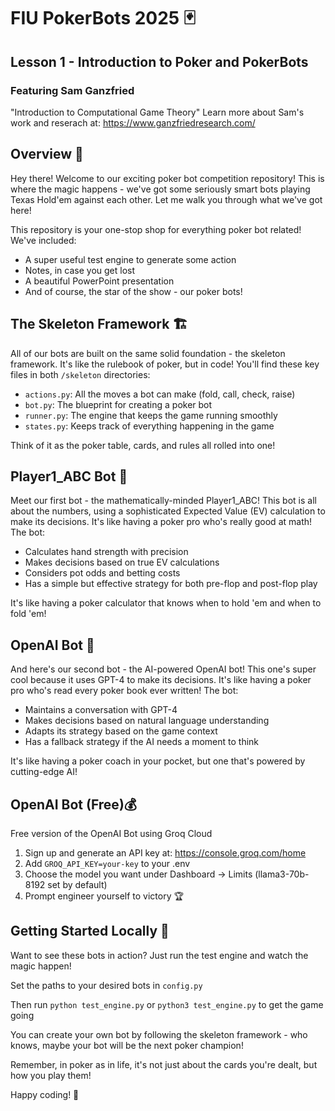 # FIU PokerBots 2025 🃏
## Lesson 1 - Introduction to Poker and PokerBots 
### Featuring Sam Ganzfried

"Introduction to Computational Game Theory" Learn more about Sam's work and reserach at: https://www.ganzfriedresearch.com/

## Overview 🌟

Hey there! Welcome to our exciting poker bot competition repository! This is where the magic happens - we've got some seriously smart bots playing Texas Hold'em against each other. Let me walk you through what we've got here!

This repository is your one-stop shop for everything poker bot related! We've included:
- A super useful test engine to generate some action
- Notes, in case you get lost
- A beautiful PowerPoint presentation 
- And of course, the star of the show - our poker bots!

## The Skeleton Framework 🏗️

All of our bots are built on the same solid foundation - the skeleton framework. It's like the rulebook of poker, but in code! You'll find these key files in both `/skeleton` directories:
- `actions.py`: All the moves a bot can make (fold, call, check, raise)
- `bot.py`: The blueprint for creating a poker bot
- `runner.py`: The engine that keeps the game running smoothly
- `states.py`: Keeps track of everything happening in the game

Think of it as the poker table, cards, and rules all rolled into one!

## Player1_ABC Bot 🤖

Meet our first bot - the mathematically-minded Player1_ABC! This bot is all about the numbers, using a sophisticated Expected Value (EV) calculation to make its decisions. It's like having a poker pro who's really good at math! The bot:
- Calculates hand strength with precision
- Makes decisions based on true EV calculations
- Considers pot odds and betting costs
- Has a simple but effective strategy for both pre-flop and post-flop play

It's like having a poker calculator that knows when to hold 'em and when to fold 'em! 

## OpenAI Bot 🧠

And here's our second bot - the AI-powered OpenAI bot! This one's super cool because it uses GPT-4 to make its decisions. It's like having a poker pro who's read every poker book ever written! The bot:
- Maintains a conversation with GPT-4
- Makes decisions based on natural language understanding
- Adapts its strategy based on the game context
- Has a fallback strategy if the AI needs a moment to think

It's like having a poker coach in your pocket, but one that's powered by cutting-edge AI! 

## OpenAI Bot (Free)💰

Free version of the OpenAI Bot using Groq Cloud
1. Sign up and generate an API key at: https://console.groq.com/home
2. Add `GROQ_API_KEY=your-key` to your .env
3. Choose the model you want under Dashboard -> Limits (llama3-70b-8192 set by default)
4. Prompt engineer yourself to victory 🏆

## Getting Started Locally 🚀

Want to see these bots in action? Just run the test engine and watch the magic happen! 

Set the paths to your desired bots in `config.py`  

Then run `python test_engine.py` or `python3 test_engine.py` to get the game going 

You can create your own bot by following the skeleton framework - who knows, maybe your bot will be the next poker champion! 

Remember, in poker as in life, it's not just about the cards you're dealt, but how you play them! 

Happy coding! 💫
